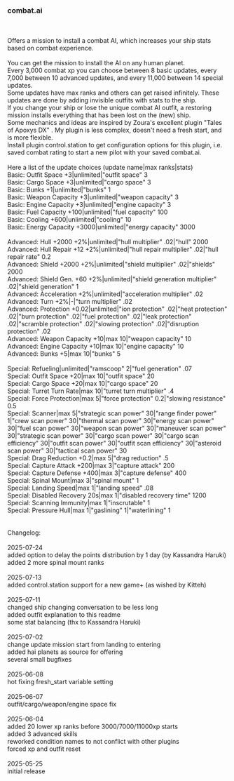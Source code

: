 ### combat.ai
<br>
<br>
Offers a mission to install a combat AI, which increases your ship stats based on combat experience.<br>
<br>
You can get the mission to install the AI on any human planet.<br>
Every 3,000 combat xp you can choose between 8 basic updates, every 7,000 between 10 advanced updates, and every 11,000 between 14 special updates.<br>
Some updates have max ranks and others can get raised infinitely. These updates are done by adding invisible outfits with stats to the ship.<br>
If you change your ship or lose the unique combat AI outfit, a restoring mission installs everything that has been lost on the (new) ship.<br>
Some mechanics and ideas are inspired by Zoura's excellent plugin "Tales of Apoxys DX" . My plugin is less complex, doesn't need a fresh start, and is more flexible.<br>
Install plugin control.station to get configuration options for this plugin, i.e. saved combat rating to start a new pilot with your saved combat.ai.<br>
<br>
Here a list of the update choices (update name|max ranks|stats)<br>
Basic: Outfit Space +3|unlimited|"outfit space" 3<br>
Basic: Cargo Space +3|unlimited|"cargo space" 3<br>
Basic: Bunks +1|unlimited|"bunks" 1<br>
Basic: Weapon Capacity +3|unlimited|"weapon capacity" 3<br>
Basic: Engine Capacity +3|unlimited|"engine capacity" 3<br>
Basic: Fuel Capacity +100|unlimited|"fuel capacity" 100<br>
Basic: Cooling +600|unlimited|"cooling" 10<br>
Basic: Energy Capacity +3000|unlimited|"energy capacity" 3000<br>
<br>
Advanced: Hull +2000 +2%|unlimited|"hull multiplier" .02|"hull" 2000<br>
Advanced: Hull Repair +12 +2%|unlimited|"hull repair multiplier" .02|"hull repair rate" 0.2<br>
Advanced: Shield +2000 +2%|unlimited|"shield multiplier" .02|"shields" 2000<br>
Advanced: Shield Gen. +60 +2%|unlimited|"shield generation multiplier" .02|"shield generation" 1<br>
Advanced: Acceleration +2%|unlimited|"acceleration multiplier" .02<br>
Advanced: Turn +2%|-|"turn multiplier" .02<br>
Advanced: Protection +0.02|unlimited|"ion protection" .02|"heat protection" .02|"burn protection" .02|"fuel protection" .02|"leak protection" .02|"scramble protection" .02|"slowing protection" .02|"disruption protection" .02<br>
Advanced: Weapon Capacity +10|max 10|"weapon capacity" 10<br>
Advanced: Engine Capacity +10|max 10|"engine capacity" 10<br>
Advanced: Bunks +5|max 10|"bunks" 5<br>
<br>
Special: Refueling|unlimited|"ramscoop" 2|"fuel generation" .07<br>
Special: Outfit Space +20|max 10|"outfit space" 20<br>
Special: Cargo Space +20|max 10|"cargo space" 20<br>
Special: Turret Turn Rate|max 10|"turret turn multiplier" .4<br>
Special: Force Protection|max 5|"force protection" 0.2|"slowing resistance" 0.5<br>
Special: Scanner|max 5|"strategic scan power" 30|"range finder power" 1|"crew scan power" 30|"thermal scan power" 30|"energy scan power" 30|"fuel scan power" 30|"weapon scan power" 30|"maneuver scan power" 30|"strategic scan power" 30|"cargo scan power" 30|"cargo scan efficiency" 30|"outfit scan power" 30|"outfit scan efficiency" 30|"asteroid scan power" 30|"tactical scan power" 30<br>
Special: Drag Reduction +0.2|max 5|"drag reduction" .5<br>
Special: Capture Attack +200|max 3|"capture attack" 200<br>
Special: Capture Defense +400|max 3|"capture defense" 400<br>
Special: Spinal Mount|max 3|"spinal mount" 1<br>
Special: Landing Speed|max 1|"landing speed" .08<br>
Special: Disabled Recovery 20s|max 1|"disabled recovery time" 1200<br>
Special: Scanning Immunity|max 1|"inscrutable" 1<br>
Special: Pressure Hull|max 1|"gaslining" 1|"waterlining" 1<br>
<br>
<br>
Changelog:<br>
<br>
2025-07-24<br>
added option to delay the points distribution by 1 day (by Kassandra Haruki)<br>
added 2 more spinal mount ranks<br>
<br>
2025-07-13<br>
added control.station support for a new game+ (as wished by Kitteh)<br>
<br>
2025-07-11<br>
changed ship changing conversation to be less long<br>
added outfit explanation to this readme<br>
some stat balancing (thx to Kassandra Haruki)<br>
<br>
2025-07-02<br>
change update mission start from landing to entering<br>
added hai planets as source for offering<br>
several small bugfixes<br>
<br>
2025-06-08<br>
hot fixing fresh_start variable setting<br>
<br>
2025-06-07<br>
outfit/cargo/weapon/engine space fix<br>
<br>
2025-06-04<br>
added 20 lower xp ranks before 3000/7000/11000xp starts<br>
added 3 advanced skills<br>
reworked condition names to not conflict with other plugins<br>
forced xp and outfit reset<br>
<br>
2025-05-25<br>
initial release<br>

